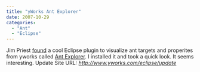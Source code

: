 ```yaml
---
title: "yWorks Ant Explorer"
date: 2007-10-29
categories: 
  - "Ant"
  - "Eclipse"
---
```


Jim Priest [found](http://www.thecrumb.com/2007/10/26/15-ant-tips/) a cool Eclipse plugin to visualize ant targets and properites from yworks called [Ant Explorer](http://www.yworks.com/en/products_antexplorer_about.htm). I installed it and took a quick look. It seems interesting. Update Site URL: _http://www.yworks.com/eclipse/update_
